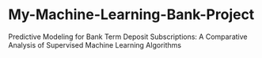 # My-Machine-Learning-Bank-Project
Predictive Modeling for Bank Term Deposit Subscriptions: A Comparative Analysis of Supervised Machine Learning Algorithms
